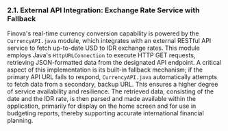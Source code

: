 ### 2.1. External API Integration: Exchange Rate Service with Fallback

Finova's real-time currency conversion capability is powered by the `CurrencyAPI.java` module, which integrates with an external RESTful API service to fetch up-to-date USD to IDR exchange rates. This module employs Java's `HttpURLConnection` to execute HTTP GET requests, retrieving JSON-formatted data from the designated API endpoint. A critical aspect of this implementation is its built-in fallback mechanism; if the primary API URL fails to respond, `CurrencyAPI.java` automatically attempts to fetch data from a secondary, backup URL. This ensures a higher degree of service availability and resilience. The retrieved data, consisting of the date and the IDR rate, is then parsed and made available within the application, primarily for display on the home screen and for use in budgeting reports, thereby supporting accurate international financial planning.
